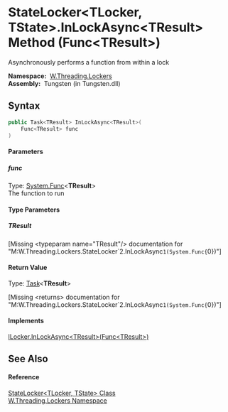 StateLocker&lt;TLocker, TState>.InLockAsync&lt;TResult> Method (Func&lt;TResult>)
=================================================================================
   Asynchronously performs a function from within a lock

  **Namespace:**  [W.Threading.Lockers][1]  
  **Assembly:**  Tungsten (in Tungsten.dll)

Syntax
------

```csharp
public Task<TResult> InLockAsync<TResult>(
	Func<TResult> func
)

```

#### Parameters

##### *func*
Type: [System.Func][2]&lt;**TResult**>  
The function to run

#### Type Parameters

##### *TResult*

[Missing &lt;typeparam name="TResult"/> documentation for "M:W.Threading.Lockers.StateLocker`2.InLockAsync``1(System.Func{``0})"]


#### Return Value
Type: [Task][3]&lt;**TResult**>  

[Missing &lt;returns> documentation for "M:W.Threading.Lockers.StateLocker`2.InLockAsync``1(System.Func{``0})"]

#### Implements
[ILocker.InLockAsync&lt;TResult>(Func&lt;TResult>)][4]  


See Also
--------

#### Reference
[StateLocker&lt;TLocker, TState> Class][5]  
[W.Threading.Lockers Namespace][1]  

[1]: ../README.md
[2]: http://msdn.microsoft.com/en-us/library/bb534960
[3]: http://msdn.microsoft.com/en-us/library/dd321424
[4]: ../ILocker/InLockAsync__1.md
[5]: README.md